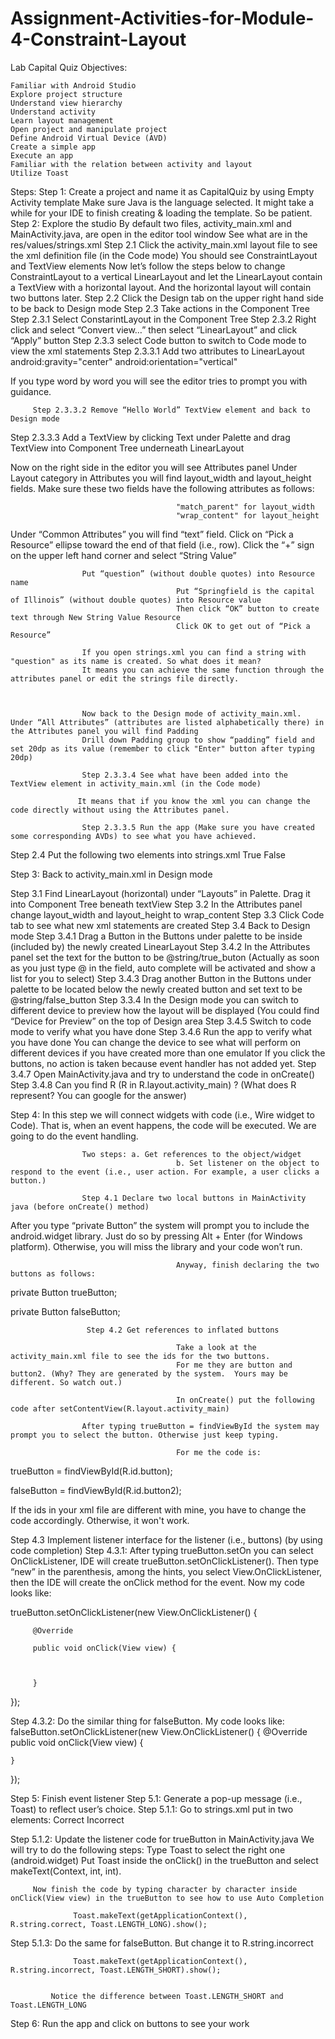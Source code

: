 # Assignment-Activities-for-Module-4-Constraint-Layout

Lab Capital Quiz
Objectives:

    Familiar with Android Studio
    Explore project structure
    Understand view hierarchy
    Understand activity
    Learn layout management
    Open project and manipulate project
    Define Android Virtual Device (AVD)
    Create a simple app
    Execute an app
    Familiar with the relation between activity and layout
    Utilize Toast

Steps:
Step 1: Create a project and name it as CapitalQuiz by using Empty Activity template
Make sure Java is the language selected.
It might take a while for your IDE to finish creating & loading the template. So be patient.
Step 2: Explore the studio
By default two files, activity_main.xml and MainActivity.java, are open in the editor tool window
See what are in the res/values/strings.xml
Step 2.1 Click the activity_main.xml layout file to see the xml definition file (in the Code mode)
You should see ConstraintLayout and TextView elements
Now let’s follow the steps below to change ConstraintLayout to a vertical LinearLayout and let the LinearLayout contain a TextView with a horizontal layout. And the horizontal layout will contain two buttons later.
Step 2.2 Click the Design tab on the upper right hand side to be back to Design mode
Step 2.3 Take actions in the Component Tree
Step 2.3.1 Select ConstarintLayout in the Component Tree
Step 2.3.2 Right click and select “Convert view…” then select “LinearLayout” and click “Apply” button
Step 2.3.3 select Code button to switch to Code mode to view the xml statements
Step 2.3.3.1 Add two attributes to LinearLayout
android:gravity="center"
android:orientation="vertical"

If you type word by word you will see the editor tries to prompt you with guidance.

         Step 2.3.3.2 Remove “Hello World” TextView element and back to Design mode

Step 2.3.3.3 Add a TextView by clicking Text under Palette and drag TextView into Component Tree  underneath LinearLayout

Now on the right side in the editor you will see Attributes panel
Under Layout category in Attributes you will find layout_width and layout_height fields. Make sure these two fields have the following attributes as follows:

                                         "match_parent" for layout_width
                                         "wrap_content" for layout_height

Under “Common Attributes”  you will find “text” field. Click on “Pick a Resource” ellipse toward the end of that field (i.e., row).
Click the “+” sign on the upper left hand corner and select “String Value”

                    Put “question” (without double quotes) into Resource name
                                         Put “Springfield is the capital of Illinois” (without double quotes) into Resource value
                                         Then click “OK” button to create text through New String Value Resource
                                         Click OK to get out of “Pick a Resource”

                    If you open strings.xml you can find a string with "question" as its name is created. So what does it mean?
                    It means you can achieve the same function through the attributes panel or edit the strings file directly.

                        
                
                    Now back to the Design mode of activity_main.xml. Under “All Attributes” (attributes are listed alphabetically there) in the Attributes panel you will find Padding
                    Drill down Padding group to show “padding” field and set 20dp as its value (remember to click "Enter" button after typing 20dp)
 
                    Step 2.3.3.4 See what have been added into the TextView element in activity_main.xml (in the Code mode)
                  
                   It means that if you know the xml you can change the code directly without using the Attributes panel.
 
                    Step 2.3.3.5 Run the app (Make sure you have created some corresponding AVDs) to see what you have achieved.

Step 2.4 Put the following two elements into strings.xml
<string name="true_button">True</string>
<string name="false_button">False</string>

Step 3: Back to activity_main.xml in Design mode

Step 3.1 Find LinearLayout (horizontal) under “Layouts” in Palette. Drag it into Component Tree beneath textView
Step 3.2 In the Attributes panel change layout_width and layout_height to wrap_content
Step 3.3 Click Code tab to see what new xml statements are created
Step 3.4 Back to Design mode
Step 3.4.1 Drag a Button in the Buttons under palette to be inside (included by) the newly created LinearLayout
Step 3.4.2 In the Attributes panel set the text for the button to be @string/true_buton (Actually as soon as you just type @ in the field, auto complete will be activated and show a list for you to select)
Step 3.4.3 Drag another Button in the Buttons under palette to be located below the newly created button and set text to be @string/false_button
Step 3.3.4 In the Design mode you can switch to different device to preview how the layout will be displayed (You could find “Device for Preview” on the top of Design area
Step 3.4.5 Switch to code mode to verify what you have done
Step 3.4.6 Run the app to verify what you have done
You can change the device to see what will perform on different devices if you have created more than one emulator
If you click the buttons, no action is taken because event handler has not added yet.
Step 3.4.7 Open MainActivity.java and try to understand the code in onCreate()
Step 3.4.8 Can you find R (R in R.layout.activity_main) ? (What does R represent? You can google for the answer)

Step 4:    In this step we will connect widgets with code (i.e., Wire widget to Code). That is, when an event happens, the code will be executed. We are going to do the event handling.

                    Two steps: a. Get references to the object/widget
                                         b. Set listener on the object to respond to the event (i.e., user action. For example, a user clicks a button.)
 
                    Step 4.1 Declare two local buttons in MainActivity java (before onCreate() method)
After you type “private Button” the system will prompt you to include the android.widget library. Just do so by pressing Alt + Enter (for Windows platform). Otherwise, you will miss the library and your code won’t run.

                                         Anyway, finish declaring the two buttons as follows:

private Button trueButton;

private Button falseButton;

                     Step 4.2 Get references to inflated buttons
 
                                         Take a look at the activity_main.xml file to see the ids for the two buttons.
                                         For me they are button and button2. (Why? They are generated by the system.  Yours may be different. So watch out.)
 
                                         In onCreate() put the following code after setContentView(R.layout.activity_main)
 
                    After typing trueButton = findViewById the system may prompt you to select the button. Otherwise just keep typing.
                                        
                                         For me the code is:

trueButton = findViewById(R.id.button);

falseButton = findViewById(R.id.button2);

If the ids in your xml file are different with mine, you have to change the code accordingly. Otherwise, it won't work.

Step 4.3 Implement listener interface for the listener (i.e., buttons) (by using code completion)
Step 4.3.1: After typing trueButton.setOn you can select OnClickListener, IDE will create trueButton.setOnClickListener(). Then type “new” in the parenthesis, among the hints, you select View.OnClickListener, then the IDE will create the onClick method for the event. Now my code looks like:

trueButton.setOnClickListener(new View.OnClickListener() {

         @Override

         public void onClick(View view) {

       

         }

});

Step 4.3.2: Do the similar thing for falseButton. My code looks like:
falseButton.setOnClickListener(new View.OnClickListener() {
@Override
public void onClick(View view) {

    }
});

Step 5: Finish event listener
Step 5.1: Generate a pop-up message (i.e., Toast) to reflect user’s choice.
Step 5.1.1: Go to strings.xml put in two elements:
<string name="correct">Correct</string>
<string name="incorrect">Incorrect</string>

Step 5.1.2: Update the listener code for trueButton in MainActivity.java
We will try to do the following steps:
Type Toast to select the right one (android.widget)
Put Toast inside the onClick() in the trueButton and select makeText(Context, int, int).

         Now finish the code by typing character by character inside onClick(View view) in the trueButton to see how to use Auto Completion
 
                  Toast.makeText(getApplicationContext(), R.string.correct, Toast.LENGTH_LONG).show();

Step 5.1.3: Do the same for falseButton. But change it to R.string.incorrect

                  Toast.makeText(getApplicationContext(), R.string.incorrect, Toast.LENGTH_SHORT).show();
 
 
             Notice the difference between Toast.LENGTH_SHORT and Toast.LENGTH_LONG

Step 6: Run the app and click on buttons to see your work

